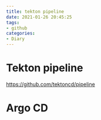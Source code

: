 ```yaml
---
title: tekton pipeline
date: 2021-01-26 20:45:25
tags:
- github
categories:
- Diary
---
```


# Tekton pipeline

https://github.com/tektoncd/pipeline


# Argo CD
